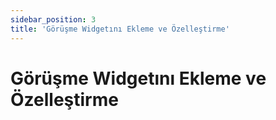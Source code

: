 ```yaml
---
sidebar_position: 3
title: 'Görüşme Widgetını Ekleme ve Özelleştirme'
---
```


# Görüşme Widgetını Ekleme ve Özelleştirme